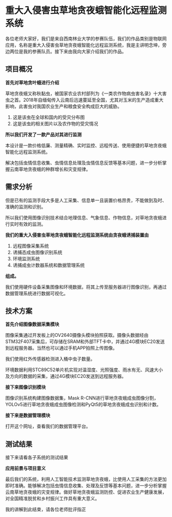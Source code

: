 # 重大入侵害虫草地贪夜蛾智能化远程监测系统



各位老师大家好，我们是来自西南林业大学的参赛队伍，我们的作品类别是物联网应用，名称是重大入侵害虫草地贪夜蛾智能化远程监测系统，我是主讲明念坤，旁边两位是我的参赛队员。接下来由我向大家介绍我们的作品。



## 项目概况 

**首先对草地贪叶蛾进行介绍**

 草地贪夜蛾又称秋黏虫，被国家农业农村部列为《一类农作物病虫害名录》十大害虫之首。2018年自缅甸传入云南后迅速蔓延至全国，尤其对玉米的生产造成重大影响，此害虫对我国农业生产和粮食安全构成巨大的威胁。

1. 这是该虫在全球和国内的受灾分布图
2. 这是该虫的相关图片以及农作物的受灾情况

**所以我们开发了一款产品对其进行监测**

本设计是一款价格低廉、测量精确、实时监控、远程传送、使用便捷的草地贪夜蛾智能化远程监测系统。

解决包括虫情信息收集、虫情信息处理及虫情信息反馈等基本问题，进一步分析掌握云南草地贪夜蛾的种群增长和灾变规律。



## 需求分析 

但是已有的监测手段大多是人工采集、信息单一且装置价格昂贵，不能做到及时、准确的监测和识别。

所以我们使用图像识别技术结合地理信息、气象信息、作物信息，对草地贪夜蛾进行实时有效的监测。



**我们的重大入侵害虫草地贪夜蛾智能化远程监测系统由贪夜蛾诱捕装置由**

1. 远程图像采集系统 
2. 诱捕态成虫图像识别系统
3. 环境监测系统
4. 诱捕成虫计数器系统和数据管理系统

**组成。**

我们使用硬件设备采集图像和环境数据，将其上传至服务器进行图像识别，再通过数据管理系统进行数据可视化。



## 技术方案

**首先介绍图像数据采集模块**

图像采集通过开发板上的OV2640摄像头模块拍照获取。摄像头数据经由STM32F407采集后，可存储在SRAM和外部TFT卡中，并通过4G模块EC20发送到远程服务器。当然也可以通过手机APP拍照上传图像。

我们使用红外传感器检测进入桶中虫子数量。

环境数据利用STC89C52单片机实现对温湿度、光照强度、雨水有无、风速大小及方向的数据的采集，通过4G模块EC20发送到远程服务器。

**接下来图像识别模块**

图像识别系统构建图像数据集，Mask R-CNN进行草地贪夜蛾成虫图像分割，YOLOv5进行草地贪夜蛾成虫图像检测和PyQt5的草地贪夜蛾成虫识别和计数。

**接下来是数据管理模块**

打开这个网址，查看我们的数据管理平台。



## 测试结果

接下来请看各子系统的测试结果



**应用前景与项目意义**

最后我们的系统，利用人工智能技术监测草地贪夜蛾，比使用人工采集的方法更加即时准确。能够解决包括虫情信息收集、处理及反馈等基本问题，进一步分析掌握云南草地贪夜蛾的灾变规律。做好草地贪夜蛾监测防控、促进农业生产健康发展，对全国精准脱贫和乡村振兴工作具有重大意义。



我的讲解到此结束，请各位老师批评指正